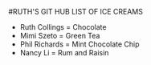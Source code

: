 #RUTH'S GIT HUB LIST OF ICE CREAMS

- Ruth Collings = Chocolate
- Mimi Szeto = Green Tea
- Phil Richards = Mint Chocolate Chip
- Nancy Li = Rum and Raisin

